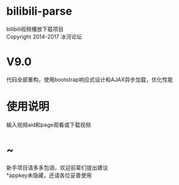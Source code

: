 # bilibili-parse  
bilibili视频播放下载项目  
Copyright 2014-2017 冰河论坛  
# V9.0  
代码全部重构，使用bootstrap响应式设计和AJAX异步加载，优化性能  
# 使用说明  
输入视频aid和page观看或下载视频  
# ~  
新手项目请多多包涵，欢迎前辈们提出建议  
*appkey未隐藏，还请各位妥善使用
